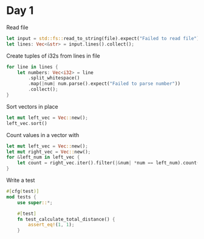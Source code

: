 # Day 1

Read file

```rust
let input = std::fs::read_to_string(file).expect("Failed to read file");
let lines: Vec<&str> = input.lines().collect();
```

Create tuples of i32s from lines in file

```rust
for line in lines {
    let numbers: Vec<i32> = line
        .split_whitespace()
        .map(|num| num.parse().expect("Failed to parse number"))
        .collect();
}
```

Sort vectors in place

```rust
let mut left_vec = Vec::new();
left_vec.sort()
```

Count values in a vector with

```rust
let mut left_vec = Vec::new();
let mut right_vec = Vec::new();
for &left_num in left_vec {
    let count = right_vec.iter().filter(|&num| *num == left_num).count();
}
```

Write a test

```rust
#[cfg(test)]
mod tests {
    use super::*;

    #[test]
    fn test_calculate_total_distance() {
        assert_eq!(1, 1);
    }
```
